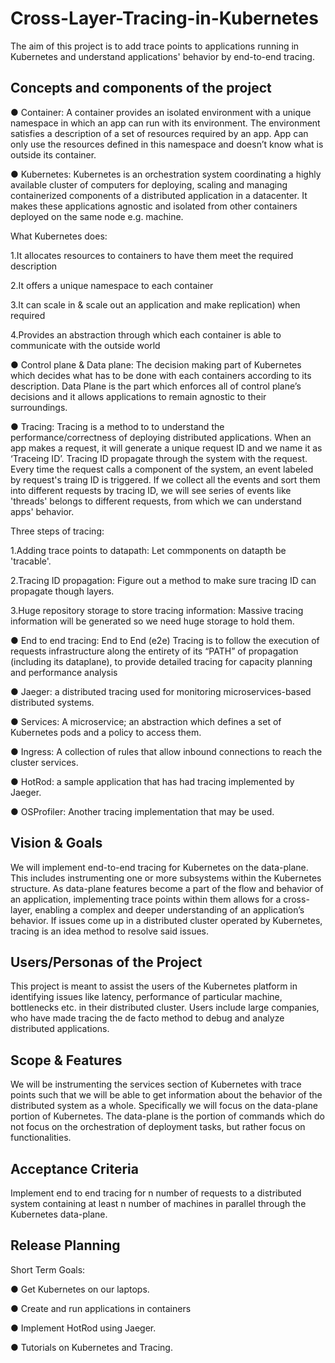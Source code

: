 # Cross-Layer-Tracing-in-Kubernetes
The aim of this project is to add trace points to applications running in Kubernetes and understand applications' behavior by end-to-end tracing.

## Concepts and components of the project
●	Container: A container provides an isolated environment with a unique namespace in which an app can run with its environment. The environment satisfies a description of a set of resources required by an app. App can only use the resources defined in this namespace and doesn’t know what is outside its container.

●	Kubernetes: Kubernetes is an orchestration system coordinating a highly available cluster of computers for deploying, scaling and managing containerized components of a distributed application in a datacenter. It makes these applications agnostic and isolated from other containers deployed on the same node e.g. machine. 

What Kubernetes does:

1.It allocates resources to containers to have them meet the required description

2.It offers a unique namespace to each container

3.It can scale in & scale out an application and make replication) when required

4.Provides an abstraction through which each container is able to communicate with the outside world

●	Control plane & Data plane: The decision making part of Kubernetes which decides what has to be done with each containers according to its description. Data Plane is the part which enforces all of control plane’s decisions and it allows applications to remain agnostic to their surroundings.

●	Tracing: Tracing is a method to to understand the performance/correctness of deploying distributed applications. When an app makes a request, it will generate a unique request ID and we name it as ‘Traceing ID’. Tracing ID propagate through the system with the request. Every time the request calls a component of the system, an event labeled by request's traing ID is triggered. If we collect all the events and sort them into different requests by tracing ID, we will see series of events like 'threads' belongs to different requests, from which we can understand apps' behavior.

Three steps of tracing:

1.Adding trace points to datapath: Let commponents on datapth be 'tracable'. 

2.Tracing ID propagation: Figure out a method to make sure tracing ID can propagate though layers.

3.Huge repository storage to store tracing information: Massive tracing information will be generated so we need huge storage to hold them.

●	End to end tracing: End to End (e2e) Tracing is to follow the execution of requests infrastructure along the entirety of its  “PATH” of propagation (including its dataplane), to provide detailed tracing for capacity planning and performance analysis

●	Jaeger: a distributed tracing used for monitoring microservices-based distributed systems.

●	Services: A microservice; an abstraction which defines a set of Kubernetes pods and a policy to access them.

●	Ingress: A collection of rules that allow inbound connections to reach the cluster services.

●	HotRod: a sample application that has had tracing implemented by Jaeger.

●	OSProfiler: Another tracing implementation that may be used.


## Vision & Goals
We will implement end-to-end tracing for Kubernetes on the data-plane. This includes instrumenting one or more subsystems within the Kubernetes structure.  As data-plane features become a part of the flow and behavior of an application, implementing trace points within them allows for a cross-layer, enabling a complex and deeper understanding of an application’s behavior.  If issues come up in a distributed cluster operated by Kubernetes, tracing is an idea method to resolve said issues.

## Users/Personas of the Project
This project is meant to assist the users of the Kubernetes platform in identifying issues like latency, performance of particular machine, bottlenecks etc.  in their distributed cluster.  Users include large companies, who have made tracing the de facto method to debug and analyze distributed applications.

## Scope & Features
We will be instrumenting the services section of Kubernetes with trace points such that we will be able to get information about the behavior of the distributed system as a whole. Specifically we will focus on the data-plane portion of Kubernetes.  The data-plane is the portion of commands which do not focus on the orchestration of deployment tasks, but rather focus on functionalities.


## Acceptance Criteria
Implement end to end tracing for n number of requests to a distributed system containing at least n number of machines in parallel through the Kubernetes data-plane.

## Release Planning
Short Term Goals: 

●	Get Kubernetes on our laptops.

●	Create and run applications in containers

●	Implement HotRod using Jaeger. 

●	Tutorials on Kubernetes and Tracing.
